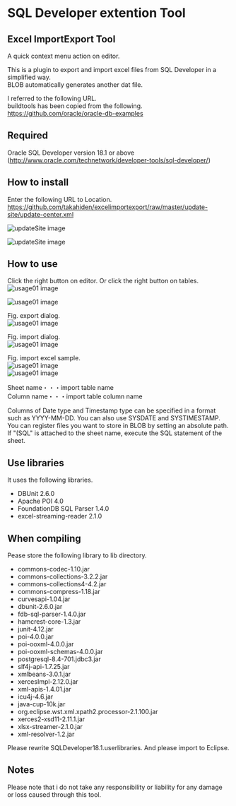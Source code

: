 # SQL Developer extention Tool
## Excel ImportExport Tool
A quick context menu action on editor.

This is a plugin to export and import excel files from SQL Developer in a simplified way.  
BLOB automatically generates another dat file.  

I referred to the following URL.  
buildtools has been copied from the following.  
https://github.com/oracle/oracle-db-examples

## Required
Oracle SQL Developer version 18.1 or above  
(http://www.oracle.com/technetwork/developer-tools/sql-developer/)

## How to install
Enter the following URL to Location.
https://github.com/takahiden/excelimportexport/raw/master/update-site/update-center.xml

![updateSite image](images/updateSiteSetting.png)  

![updateSite image](images/updateSite.png)  


## How to use
Click the right button on editor. Or click the right button on tables.
![usage01 image](images/usage01.png)  

![usage01 image](images/usage02.png)  

Fig. export dialog.  
![usage01 image](images/export.png)  

Fig. import dialog.  
![usage01 image](images/import.png)  

Fig. import excel sample.  
![usage01 image](images/importSample01.png)  
![usage01 image](images/importSample02.png)  

Sheet name・・・import table name  
Column name・・・import table column name  

Columns of Date type and Timestamp type can be specified in a format such as YYYY-MM-DD. You can also use SYSDATE and SYSTIMESTAMP.  
You can register files you want to store in BLOB by setting an absolute path.
If "(SQL" is attached to the sheet name, execute the SQL statement of the sheet.  

## Use libraries
It uses the following libraries.

* DBUnit 2.6.0
* Apache POI 4.0
* FoundationDB SQL Parser 1.4.0
* excel-streaming-reader 2.1.0

## When compiling
Pease store the following library to lib directory.

* commons-codec-1.10.jar
* commons-collections-3.2.2.jar
* commons-collections4-4.2.jar
* commons-compress-1.18.jar
* curvesapi-1.04.jar
* dbunit-2.6.0.jar
* fdb-sql-parser-1.4.0.jar
* hamcrest-core-1.3.jar
* junit-4.12.jar
* poi-4.0.0.jar
* poi-ooxml-4.0.0.jar
* poi-ooxml-schemas-4.0.0.jar
* postgresql-8.4-701.jdbc3.jar
* slf4j-api-1.7.25.jar
* xmlbeans-3.0.1.jar
* xercesImpl-2.12.0.jar
* xml-apis-1.4.01.jar
* icu4j-4.6.jar
* java-cup-10k.jar
* org.eclipse.wst.xml.xpath2.processor-2.1.100.jar
* xerces2-xsd11-2.11.1.jar
* xlsx-streamer-2.1.0.jar
* xml-resolver-1.2.jar
  
Please rewrite SQLDeveloper18.1.userlibraries. And please import to Eclipse.

## Notes
Please note that i do not take any responsibility or liability for any damage or loss caused through this tool.
